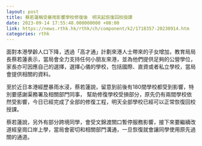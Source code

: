 ```yaml
---
layout: post
title: 蔡若蓮稱受暴雨影響學校修復後　明天起恢復回校授課
date: 2023-09-14 17:55:48.000000000 +08:00
link: https://news.rthk.hk/rthk/ch/component/k2/1718357-20230914.htm
categories: rthk
---
```


面對本港學齡人口下降，透過「高才通」計劃來港人士帶來的子女增加，教育局局長蔡若蓮表示，當局會全力支持任何小朋友來港，並為他們提供足夠的公營學位，家長亦可因應自己的選擇，選擇心儀的學校，包括國際、直資或者私立學校，當局會提供相關的資料。

至於近日本港經歷暴雨水浸，蔡若蓮說，留意到前後有180間學校都受到影響，特別要感謝渠務署及相關部門同事， 幫助修復學校受損部分，原先仍有兩間學校依然受影響，今日已經完成了全部的修復工程，明天全部學校已經可以正常恢復回校授課。

蔡若蓮說，另外有部分跨境同學，會受文錦渡關口暫停服務影響，接下來要繼續改道經皇崗口岸上學，當局會密切和相關部門溝通，一旦恢復就會讓同學使用原先過關的通道。
